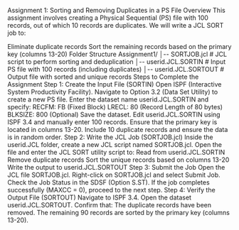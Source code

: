 Assignment 1: Sorting and Removing Duplicates in a PS File
Overview
This assignment involves creating a Physical Sequential (PS) file with 100 records, out of which 10 records are duplicates. We will write a JCL SORT job to:

Eliminate duplicate records
Sort the remaining records based on the primary key (columns 13-20)
Folder Structure
Assignment1/
│-- SORTJOB.jcl              # JCL script to perform sorting and deduplication
│-- userid.JCL.SORTIN        # Input PS file with 100 records (including duplicates)
│-- userid.JCL.SORTOUT       # Output file with sorted and unique records
Steps to Complete the Assignment
Step 1: Create the Input File (SORTIN)
Open ISPF (Interactive System Productivity Facility).
Navigate to Option 3.2 (Data Set Utility) to create a new PS file.
Enter the dataset name userid.JCL.SORTIN and specify:
RECFM: FB (Fixed Block)
LRECL: 80 (Record Length of 80 bytes)
BLKSIZE: 800 (Optional)
Save the dataset.
Edit userid.JCL.SORTIN using ISPF 3.4 and manually enter 100 records.
Ensure that the primary key is located in columns 13-20.
Include 10 duplicate records and ensure the data is in random order.
Step 2: Write the JCL Job (SORTJOB.jcl)
Inside the userid.JCL folder, create a new JCL script named SORTJOB.jcl.
Open the file and enter the JCL SORT utility script to:
Read from userid.JCL.SORTIN
Remove duplicate records
Sort the unique records based on columns 13-20
Write the output to userid.JCL.SORTOUT
Step 3: Submit the Job
Open the JCL file SORTJOB.jcl.
Right-click on SORTJOB.jcl and select Submit Job.
Check the Job Status in the SDSF (Option S.ST).
If the job completes successfully (MAXCC = 0), proceed to the next step.
Step 4: Verify the Output File (SORTOUT)
Navigate to ISPF 3.4.
Open the dataset userid.JCL.SORTOUT.
Confirm that:
The duplicate records have been removed.
The remaining 90 records are sorted by the primary key (columns 13-20).
